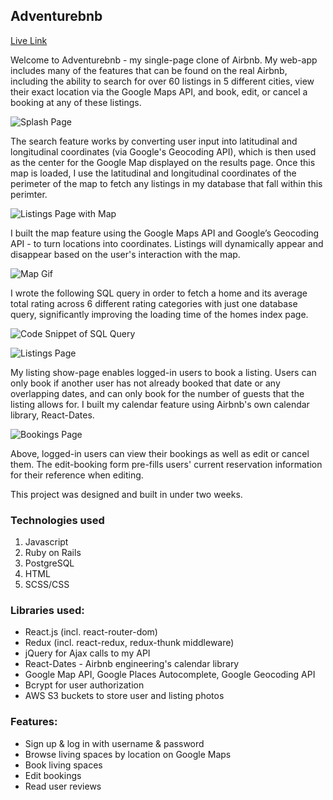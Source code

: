 ## Adventurebnb

[Live Link](https://adventurebnb.herokuapp.com/#/)

Welcome to Adventurebnb - my single-page clone of Airbnb. My web-app includes many of the features that can be found on the real Airbnb, including the ability to search for over 60 listings in 5 different cities, view their exact location via the Google Maps API, and book, edit, or cancel a booking at any of these listings.

![Splash Page](https://user-images.githubusercontent.com/39382120/54859657-2c7e6b80-4ccd-11e9-9f4b-ed4ae2436961.png "Splash Page")

The search feature works by converting user input into latitudinal and longitudinal coordinates (via Google's Geocoding API), which is then used as the center for the Google Map displayed on the results page. Once this map is loaded, I use the latitudinal and longitudinal coordinates of the perimeter of the map to fetch any listings in my database that fall within this perimter. 

![Listings Page with Map](https://user-images.githubusercontent.com/39382120/47235621-75cd3680-d38e-11e8-83c3-230cdc639ba6.png "Listings Page with Map")

I built the map feature using the Google Maps API and Google’s Geocoding API - to turn locations into coordinates. Listings will dynamically appear and disappear based on the user's interaction with the map.

![Map Gif](./app/assets/images/carlygify.gif "Map Gif")

I wrote the following SQL query in order to fetch a home and its average total rating across 6 different rating categories with just one database query, significantly improving the loading time of the homes index page.

![Code Snippet of SQL Query](https://user-images.githubusercontent.com/39382120/63602605-ad8fa680-c57c-11e9-8618-73f27e53cfa5.png)

![Listings Page](https://user-images.githubusercontent.com/39382120/60606842-f000e800-9d70-11e9-8db2-b254baeac20a.png "Listings Page")

My listing show-page enables logged-in users to book a listing. Users can only book if another user has not already booked that date or any overlapping dates, and can only book for the number of guests that the listing allows for. I built my calendar feature using Airbnb's own calendar library, React-Dates.

![Bookings Page](https://user-images.githubusercontent.com/39382120/54859680-8c751200-4ccd-11e9-82f2-8dbde9bcb34d.png "Bookings Page")

Above, logged-in users can view their bookings as well as edit or cancel them. The edit-booking form pre-fills users' current reservation information for their reference when editing.

This project was designed and built in under two weeks.

### Technologies used
 1.	Javascript
 2.	Ruby on Rails
 3.	PostgreSQL
 4.	HTML
 5.	SCSS/CSS

### Libraries used:

* React.js (incl. react-router-dom)
* Redux (incl. react-redux, redux-thunk middleware)
* jQuery for Ajax calls to my API
* React-Dates - Airbnb engineering's calendar library
* Google Map API, Google Places Autocomplete, Google Geocoding API
* Bcrypt for user authorization
* AWS S3 buckets to store user and listing photos

### Features:

* Sign up & log in with username & password
* Browse living spaces by location on Google Maps
* Book living spaces
* Edit bookings
* Read user reviews
